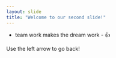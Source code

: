 ```yaml
---
layout: slide
title: "Welcome to our second slide!"
---
```

- team work makes the dream work - :+1:

Use the left arrow to go back!
